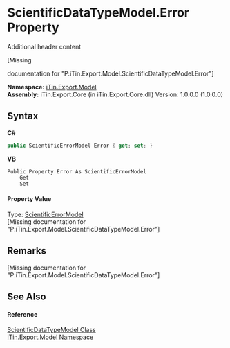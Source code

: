 # ScientificDataTypeModel.Error Property 
Additional header content 

\[Missing <summary> documentation for "P:iTin.Export.Model.ScientificDataTypeModel.Error"\]

**Namespace:**&nbsp;<a href="ef57ffcc-e95e-b212-5a46-9aa6f5a3511f">iTin.Export.Model</a><br />**Assembly:**&nbsp;iTin.Export.Core (in iTin.Export.Core.dll) Version: 1.0.0.0 (1.0.0.0)

## Syntax

**C#**<br />
``` C#
public ScientificErrorModel Error { get; set; }
```

**VB**<br />
``` VB
Public Property Error As ScientificErrorModel
	Get
	Set
```


#### Property Value
Type: <a href="408145bd-3b48-82c8-680a-b04be2fa62d5">ScientificErrorModel</a><br />\[Missing <value> documentation for "P:iTin.Export.Model.ScientificDataTypeModel.Error"\]

## Remarks
\[Missing <remarks> documentation for "P:iTin.Export.Model.ScientificDataTypeModel.Error"\]

## See Also


#### Reference
<a href="006d9744-d338-efb5-56a2-93546a2fa393">ScientificDataTypeModel Class</a><br /><a href="ef57ffcc-e95e-b212-5a46-9aa6f5a3511f">iTin.Export.Model Namespace</a><br />